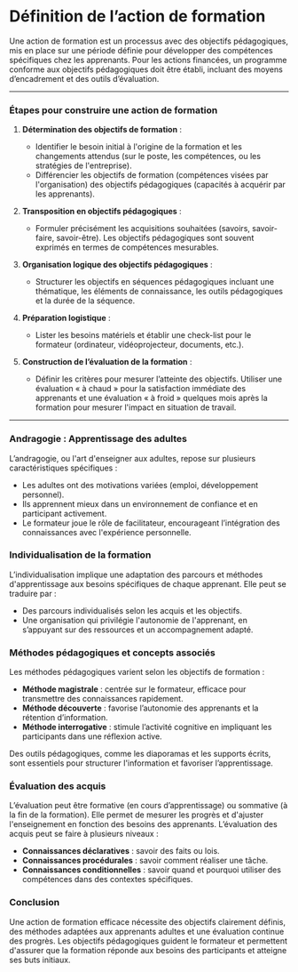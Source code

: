 # Définition de l’action de formation

Une action de formation est un processus avec des objectifs pédagogiques, mis en place sur une période définie pour développer des compétences spécifiques chez les apprenants. Pour les actions financées, un programme conforme aux objectifs pédagogiques doit être établi, incluant des moyens d’encadrement et des outils d’évaluation.

----------

### Étapes pour construire une action de formation

1.  **Détermination des objectifs de formation** :
    
    -   Identifier le besoin initial à l'origine de la formation et les changements attendus (sur le poste, les compétences, ou les stratégies de l'entreprise).
    -   Différencier les objectifs de formation (compétences visées par l'organisation) des objectifs pédagogiques (capacités à acquérir par les apprenants).
2.  **Transposition en objectifs pédagogiques** :
    
    -   Formuler précisément les acquisitions souhaitées (savoirs, savoir-faire, savoir-être). Les objectifs pédagogiques sont souvent exprimés en termes de compétences mesurables.
3.  **Organisation logique des objectifs pédagogiques** :
    
    -   Structurer les objectifs en séquences pédagogiques incluant une thématique, les éléments de connaissance, les outils pédagogiques et la durée de la séquence.
4.  **Préparation logistique** :
    
    -   Lister les besoins matériels et établir une check-list pour le formateur (ordinateur, vidéoprojecteur, documents, etc.).
5.  **Construction de l’évaluation de la formation** :
    
    -   Définir les critères pour mesurer l’atteinte des objectifs. Utiliser une évaluation « à chaud » pour la satisfaction immédiate des apprenants et une évaluation « à froid » quelques mois après la formation pour mesurer l'impact en situation de travail.

----------

### Andragogie : Apprentissage des adultes

L’andragogie, ou l'art d'enseigner aux adultes, repose sur plusieurs caractéristiques spécifiques :

-   Les adultes ont des motivations variées (emploi, développement personnel).
-   Ils apprennent mieux dans un environnement de confiance et en participant activement.
-   Le formateur joue le rôle de facilitateur, encourageant l’intégration des connaissances avec l'expérience personnelle.

### Individualisation de la formation

L’individualisation implique une adaptation des parcours et méthodes d'apprentissage aux besoins spécifiques de chaque apprenant. Elle peut se traduire par :

-   Des parcours individualisés selon les acquis et les objectifs.
-   Une organisation qui privilégie l'autonomie de l'apprenant, en s’appuyant sur des ressources et un accompagnement adapté.

### Méthodes pédagogiques et concepts associés

Les méthodes pédagogiques varient selon les objectifs de formation :

-   **Méthode magistrale** : centrée sur le formateur, efficace pour transmettre des connaissances rapidement.
-   **Méthode découverte** : favorise l’autonomie des apprenants et la rétention d’information.
-   **Méthode interrogative** : stimule l’activité cognitive en impliquant les participants dans une réflexion active.

Des outils pédagogiques, comme les diaporamas et les supports écrits, sont essentiels pour structurer l'information et favoriser l’apprentissage.

### Évaluation des acquis

L’évaluation peut être formative (en cours d’apprentissage) ou sommative (à la fin de la formation). Elle permet de mesurer les progrès et d'ajuster l'enseignement en fonction des besoins des apprenants. L’évaluation des acquis peut se faire à plusieurs niveaux :

-   **Connaissances déclaratives** : savoir des faits ou lois.
-   **Connaissances procédurales** : savoir comment réaliser une tâche.
-   **Connaissances conditionnelles** : savoir quand et pourquoi utiliser des compétences dans des contextes spécifiques.

### Conclusion

Une action de formation efficace nécessite des objectifs clairement définis, des méthodes adaptées aux apprenants adultes et une évaluation continue des progrès. Les objectifs pédagogiques guident le formateur et permettent d'assurer que la formation réponde aux besoins des participants et atteigne ses buts initiaux.
<!--stackedit_data:
eyJoaXN0b3J5IjpbMTQxNjM4NzE5MV19
-->